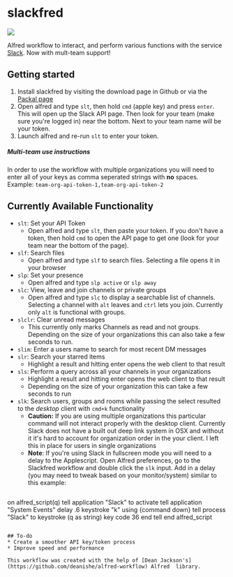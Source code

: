 slackfred
=========

![](http://i.imgur.com/Vy78c78.gif)

Alfred workflow to interact, and perform various functions with the service [Slack](http://slack.com/). Now with mult-team support!

## Getting started
1. Install slackfred by visiting the download page in Github or via the [Packal page](http://www.packal.org/workflow/slackfred)
2. Open alfred and type `slt`, then hold `cmd` (apple key) and press `enter`. This will open up the Slack API page. Then look for your team (make sure you're logged in) near the bottom. Next to your team name will be your token.
3. Launch alfred and re-run `slt` to enter your token. 

##### Multi-team use instructions
In order to use the workflow with multiple organizations you will need to enter all of your keys as comma seperated strings with **no** spaces.  
Example: `team-org-api-token-1,team-org-api-token-2`

## Currently Available Functionality
* `slt`: Set your API Token
  * Open alfred and type `slt`, then paste your token. If you don't have a token, then hold `cmd` to open the API page to get one (look for your team near the bottom of the page).
* `slf`: Search files
  * Open alfred and type `slf` to search files. Selecting a file opens it in your browser
* `slp`: Set your presence
  * Open alfred and type `slp active` or `slp away`
* `slc`: View, leave and join channels or private groups
  * Open alfred and type `slc` to display a searchable list of channels. Selecting a channel with `alt` leaves and `ctrl` lets you join. Currently only `alt` is functional with groups.
* `slclr`: Clear unread messages
  * This currently only marks Channels as read and not groups. Depending on the size of your organizations this can also take a few seconds to run.
* `slim`: Enter a users name to search for most recent DM messages
* `slr`: Search your starred items
  * Highlight a result and hitting enter opens the web client to that result
* `sls`: Perform a query across all your channels in your organizations
  * Highlight a result and hitting enter opens the web client to that result
  * Depending on the size of your organization this can take a few seconds to run
* `slk`: Search users, groups and rooms while passing the select resulted to the *desktop* client with `cmd+k` functionality
  * **Caution:** If you are using multiple organizations this particular command will not interact properly with the desktop client. Currently Slack does not have a built out deep link system in OSX and without it it's hard to account for organization order in the your client. I left this in place for users in single organizations
  * **Note**: If you're using Slack in fullscreen mode you will need to a delay to the Applescript. Open Alfred preferences, go to the Slackfred workflow and double click the `slk` input. Add in a delay (you may need to tweak based on your monitor/system) similar to this example:
  ```
on alfred_script(q)
tell application "Slack" to activate
tell application "System Events"
  delay .6
  keystroke "k" using {command down}
  tell process "Slack" to keystroke (q as string)
  key code 36
end tell
end alfred_script
```

## To-do
* Create a smoother API key/token process
* Improve speed and performance

This workflow was created with the help of [Dean Jackson's](https://github.com/deanishe/alfred-workflow) Alfred  library.
